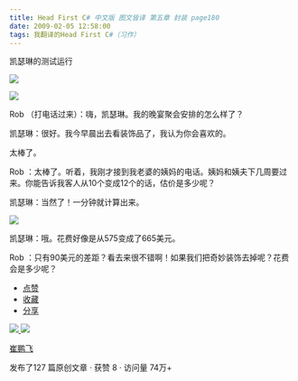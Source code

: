 ```yaml
---
title: Head First C# 中文版 图文皆译 第五章 封装 page180
date: 2009-02-05 12:58:00
tags: 我翻译的Head First C#（习作）
---
```

凯瑟琳的测试运行

![](https://p-blog.csdn.net/images/p_blog_csdn_net/cuipengfei1/EntryImages/20090205/%E6%88%AA%E5%9B%BE01.jpg)

![](https://p-blog.csdn.net/images/p_blog_csdn_net/cuipengfei1/EntryImages/20090205/%E6%88%AA%E5%9B%BE02.jpg)

Rob  （打电话过来）：嗨，凯瑟琳。我的晚宴聚会安排的怎么样了？

凯瑟琳：很好。我今早晨出去看装饰品了，我认为你会喜欢的。

太棒了。

Rob  ：太棒了。听着，我刚才接到我老婆的姨妈的电话。姨妈和姨夫下几周要过来。你能告诉我客人从10个变成12个的话，估价是多少呢？

凯瑟琳：当然了！一分钟就计算出来。

![](https://p-blog.csdn.net/images/p_blog_csdn_net/cuipengfei1/EntryImages/20090205/%E6%88%AA%E5%9B%BE03.jpg)

凯瑟琳：哦。花费好像是从575变成了665美元。

Rob  ：只有90美元的差距？看去来很不错啊！如果我们把奇妙装饰去掉呢？花费会是多少呢？

  * [ 点赞  ](javascript:;)
  * [ 收藏  ](javascript:;)
  * [ 分享 ](javascript:;)

[ ![](https://profile.csdnimg.cn/5/2/5/3_cuipengfei1)
![](https://g.csdnimg.cn/static/user-reg-year/1x/11.png)
](https://blog.csdn.net/cuipengfei1)

[ 崔鹏飞 ](https://blog.csdn.net/cuipengfei1)

发布了127 篇原创文章  ·  获赞 8  ·  访问量 74万+

